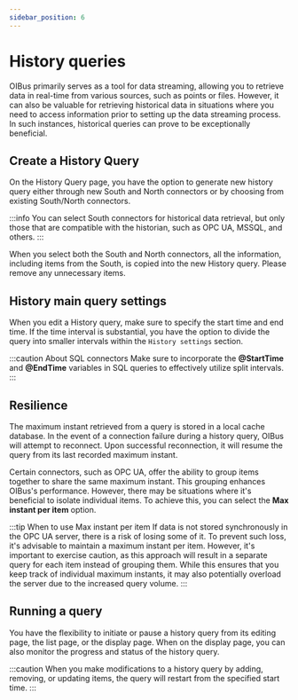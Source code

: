 ```yaml
---
sidebar_position: 6
---
```


# History queries

OIBus primarily serves as a tool for data streaming, allowing you to retrieve data in real-time from various sources, such as points or
files. However, it can also be valuable for retrieving historical data in situations where you need to access information prior to setting
up the data streaming process. In such instances, historical queries can prove to be exceptionally beneficial.

## Create a History Query

On the History Query page, you have the option to generate new history query either through new South and North connectors or by choosing
from existing South/North connectors.

:::info
You can select South connectors for historical data retrieval, but only those that are compatible with the historian, such as OPC
UA, MSSQL, and others.
:::

When you select both the South and North connectors, all the information, including items from the South, is copied into the new History
query. Please remove any unnecessary items.

## History main query settings

When you edit a History query, make sure to specify the start time and end time. If the time interval is substantial, you have the option to
divide the query into smaller intervals within the `History settings` section.

:::caution About SQL connectors
Make sure to incorporate the **@StartTime** and **@EndTime** variables in SQL queries to effectively utilize
split intervals.
:::

## Resilience

The maximum instant retrieved from a query is stored in a local cache database. In the event of a connection failure during a history query,
OIBus will attempt to reconnect. Upon successful reconnection, it will resume the query from its last recorded maximum instant.

Certain connectors, such as OPC UA, offer the ability to group items together to share the same maximum instant. This grouping enhances
OIBus's performance. However, there may be situations where it's beneficial to isolate individual items. To achieve this, you can select the
**Max instant per item** option.

:::tip When to use Max instant per item
If data is not stored synchronously in the OPC UA server, there is a risk of losing some of it. To
prevent such loss, it's advisable to maintain a maximum instant per item. However, it's important to exercise caution, as this approach will
result in a separate query for each item instead of grouping them. While this ensures that you keep track of individual maximum instants, it
may also potentially overload the server due to the increased query volume.
:::

## Running a query

You have the flexibility to initiate or pause a history query from its editing page, the list page, or the display page. When on the display
page, you can also monitor the progress and status of the history query.

:::caution
When you make modifications to a history query by adding, removing, or updating items, the query will restart from the specified
start time.
:::
